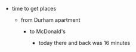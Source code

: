   * time to get places

    * from Durham apartment

      * to McDonald's

        * today there and back was 16 minutes